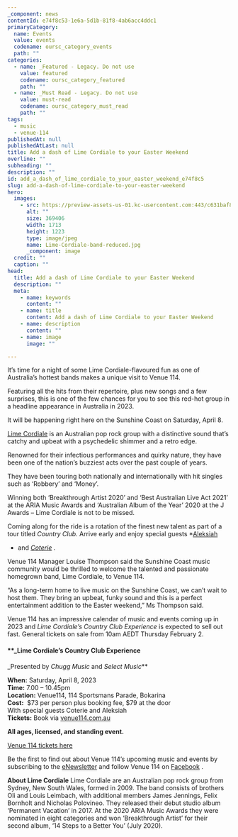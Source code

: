 ```yaml
---
_component: news
contentId: e74f8c53-1e6a-5d1b-81f8-4ab6acc4ddc1
primaryCategory:
  name: Events
  value: events
  codename: oursc_category_events
  path: ""
categories:
  - name: _Featured - Legacy. Do not use
    value: featured
    codename: oursc_category_featured
    path: ""
  - name: _Must Read - Legacy. Do not use
    value: must-read
    codename: oursc_category_must_read
    path: ""
tags:
  - music
  - venue-114
publishedAt: null
publishedAtLast: null
title: Add a dash of Lime Cordiale to your Easter Weekend
overline: ""
subheading: ""
description: ""
id: add_a_dash_of_lime_cordiale_to_your_easter_weekend_e74f8c5
slug: add-a-dash-of-lime-cordiale-to-your-easter-weekend
hero:
  images:
    - src: https://preview-assets-us-01.kc-usercontent.com:443/c631baf8-1b46-001f-580c-d0001b68b4a8/3a88a647-f0ca-4b8b-83d6-9f5840aae952/Lime-Cordiale-band-reduced.jpg
      alt: ""
      size: 369406
      width: 1713
      height: 1223
      type: image/jpeg
      name: Lime-Cordiale-band-reduced.jpg
      _component: image
  credit: ""
  caption: ""
head:
  title: Add a dash of Lime Cordiale to your Easter Weekend
  description: ""
  meta:
    - name: keywords
      content: ""
    - name: title
      content: Add a dash of Lime Cordiale to your Easter Weekend
    - name: description
      content: ""
    - name: image
      image: ""

---
```

It’s time for a night of some Lime Cordiale-flavoured fun as one of Australia’s hottest bands makes a unique visit to Venue 114.

Featuring all the hits from their repertoire, plus new songs and a few surprises, this is one of the few chances for you to see this red-hot group in a headline appearance in Australia in 2023.

It will be happening right here on the Sunshine Coast on Saturday, April 8.

[Lime Cordiale](https://www.limecordiale.com/home-1)
&#x20;is an Australian pop rock group with a distinctive sound that’s catchy and upbeat with a psychedelic shimmer and a retro edge.

Renowned for their infectious performances and quirky nature, they have been one of the nation’s buzziest acts over the past couple of years.

They have been touring both nationally and internationally with hit singles such as ‘Robbery’ and ‘Money’.

Winning both ‘Breakthrough Artist 2020’ and ‘Best Australian Live Act 2021’ at the ARIA Music Awards and ‘Australian Album of the Year’ 2020 at the J Awards – Lime Cordiale is not to be missed.

Coming along for the ride is a rotation of the finest new talent as part of a tour titled *Country Club.* Arrive early and enjoy special guests *[Aleksiah](https://www.abc.net.au/triplejunearthed/artist/aleksiah/)
* and *[Coterie](https://coterieclubcc.com/music/)
.*

Venue 114 Manager Louise Thompson said the Sunshine Coast music community would be thrilled to welcome the talented and passionate homegrown band, Lime Cordiale, to Venue 114.

“As a long-term home to live music on the Sunshine Coast, we can’t wait to host them. They bring an upbeat, funky sound and this is a perfect entertainment addition to the Easter weekend,” Ms Thompson said.

Venue 114 has an impressive calendar of music and events coming up in 2023 and *Lime Cordiale’s Country Club Experience* is expected to sell out fast. General tickets on sale from 10am AEDT Thursday February 2.

#### \*\*\_Lime Cordiale’s Country Club Experience

\_Presented by *Chugg Music* and *Select Music*\*\*

**When:** Saturday, April 8, 2023\
**Time:** 7.00 – 10.45pm\
**Location:** Venue114, 114 Sportsmans Parade, Bokarina\
**Cost:**  $73 per person plus booking fee, $79 at the door\
With special guests Coterie and Aleksiah\
**Tickets:** Book via [venue114.com.au](https://venue114.com.au/events/lime-cordiale-lime-cordiale-s-country-club-experience/)


**All ages, licensed, and standing event.**

[Venue 114 tickets here](https://venue114.com.au/events/lime-cordiale-lime-cordiale-s-country-club-experience/)


Be the first to find out about Venue 114’s upcoming music and events by subscribing to the [eNewsletter](https://venue114.com.au/)
&#x20;and follow Venue 114 on [Facebook](https://www.facebook.com/venue114/)
.

**About Lime Cordiale** Lime Cordiale are an Australian pop rock group from Sydney, New South Wales, formed in 2009. The band consists of brothers Oli and Louis Leimbach, with additional members James Jennings, Felix Bornholt and Nicholas Polovineo. They released their debut studio album ‘Permanent Vacation’ in 2017. At the 2020 ARIA Music Awards they were nominated in eight categories and won ‘Breakthrough Artist’ for their second album, ‘14 Steps to a Better You’ (July 2020).
